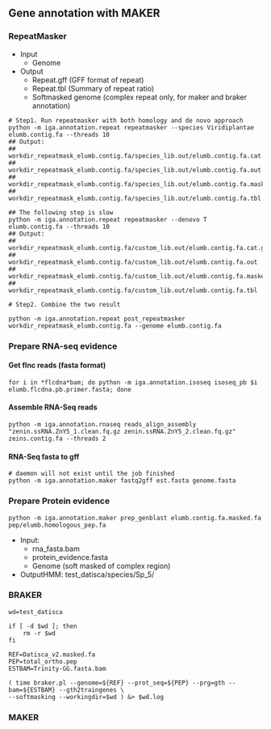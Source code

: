 ## Gene annotation with MAKER

### RepeatMasker

* Input
    - Genome
* Output
    - Repeat.gff (GFF format of repeat)
    - Repeat.tbl (Summary of repeat ratio)
    - Softmasked genome (complex repeat only, for maker and braker annotation)

```
# Step1. Run repeatmasker with both homology and de novo approach
python -m iga.annotation.repeat repeatmasker --species Viridiplantae elumb.contig.fa --threads 10
## Output:
## workdir_repeatmask_elumb.contig.fa/species_lib.out/elumb.contig.fa.cat.gz  
## workdir_repeatmask_elumb.contig.fa/species_lib.out/elumb.contig.fa.out
## workdir_repeatmask_elumb.contig.fa/species_lib.out/elumb.contig.fa.masked  
## workdir_repeatmask_elumb.contig.fa/species_lib.out/elumb.contig.fa.tbl

## The following step is slow  
python -m iga.annotation.repeat repeatmasker --denovo T elumb.contig.fa --threads 10
## Output:
## workdir_repeatmask_elumb.contig.fa/custom_lib.out/elumb.contig.fa.cat.gz  
## workdir_repeatmask_elumb.contig.fa/custom_lib.out/elumb.contig.fa.out
## workdir_repeatmask_elumb.contig.fa/custom_lib.out/elumb.contig.fa.masked  
## workdir_repeatmask_elumb.contig.fa/custom_lib.out/elumb.contig.fa.tbl

# Step2. Combine the two result 

python -m iga.annotation.repeat post_repeatmasker workdir_repeatmask_elumb.contig.fa --genome elumb.contig.fa

```

### Prepare RNA-seq evidence

#### Get flnc reads (fasta format)

```
for i in *flcdna*bam; do python -m iga.annotation.isoseq isoseq_pb $i elumb.flcdna.pb.primer.fasta; done
```

#### Assemble RNA-Seq reads

```
python -m iga.annotation.rnaseq reads_align_assembly "zenin.ssRNA.ZnY5_1.clean.fq.gz zenin.ssRNA.ZnY5_2.clean.fq.gz" zeins.contig.fa --threads 2
```

#### RNA-Seq fasta to gff

```
# daemon will not exist until the job finished
python -m iga.annotation.maker fastq2gff est.fasta genome.fasta
```

### Prepare Protein evidence

```
python -m iga.annotation.maker prep_genblast elumb.contig.fa.masked.fa pep/elumb.homologous_pep.fa
```

* Input: 
    - rna_fasta.bam
    - protein_evidence.fasta
    - Genome (soft masked of complex region)
* OutputHMM: test_datisca/species/Sp_5/


### BRAKER


```
wd=test_datisca

if [ -d $wd ]; then
    rm -r $wd
fi

REF=Datisca_v2.masked.fa
PEP=total_ortho.pep
ESTBAM=Trinity-GG.fasta.bam

( time braker.pl --genome=${REF} --prot_seq=${PEP} --prg=gth --bam=${ESTBAM} --gth2traingenes \
--softmasking --workingdir=$wd ) &> $wd.log
```



### MAKER